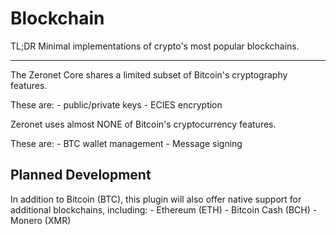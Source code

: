 # Blockchain

TL;DR Minimal implementations of crypto's most popular blockchains.

---

The Zeronet Core shares a limited subset of Bitcoin's cryptography features.

These are:
    - public/private keys
    - ECIES encryption

Zeronet uses almost NONE of Bitcoin's cryptocurrency features.

These are:
    - BTC wallet management
    - Message signing

## Planned Development

In addition to Bitcoin (BTC), this plugin will also offer native support for additional blockchains, including:
    - Ethereum (ETH)
    - Bitcoin Cash (BCH)
    - Monero (XMR)
